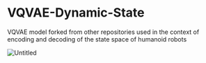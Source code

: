 # VQVAE-Dynamic-State
VQVAE model forked from other repositories used in the context of encoding and decoding of the state space of humanoid robots


![Untitled](https://github.com/user-attachments/assets/4efbc5b8-be85-45f3-b8dc-b13d87655dad)
